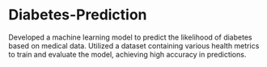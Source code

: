 # Diabetes-Prediction
Developed a machine learning model to predict the likelihood of diabetes based on medical data. Utilized a dataset containing various health metrics to train and evaluate the model, achieving high accuracy in predictions.
